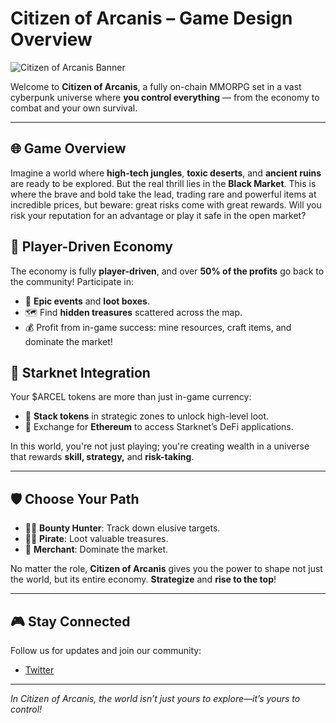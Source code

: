 # Citizen of Arcanis – Game Design Overview

![Citizen of Arcanis Banner](https://drive.google.com/uc?export=view&id=1cdj5-PQYFpt1LNz9va0Bdug3B1OhRs0b)

Welcome to **Citizen of Arcanis**, a fully on-chain MMORPG set in a vast cyberpunk universe where **you control everything** — from the economy to combat and your own survival.

---

## 🌐 **Game Overview**
Imagine a world where **high-tech jungles**, **toxic deserts**, and **ancient ruins** are ready to be explored. But the real thrill lies in the **Black Market**. This is where the brave and bold take the lead, trading rare and powerful items at incredible prices, but beware: great risks come with great rewards. Will you risk your reputation for an advantage or play it safe in the open market?

## 💸 **Player-Driven Economy**
The economy is fully **player-driven**, and over **50% of the profits** go back to the community! Participate in:
- 🎉 **Epic events** and **loot boxes**.
- 🗺️ Find **hidden treasures** scattered across the map.
- 💰 Profit from in-game success: mine resources, craft items, and dominate the market!

## 🚀 **Starknet Integration**
Your $ARCEL tokens are more than just in-game currency:
- 💎 **Stack tokens** in strategic zones to unlock high-level loot.
- 💱 Exchange for **Ethereum** to access Starknet’s DeFi applications.
  
In this world, you're not just playing; you're creating wealth in a universe that rewards **skill, strategy,** and **risk-taking**.

---

## 🛡️ **Choose Your Path**
- 🕵️‍♂️ **Bounty Hunter**: Track down elusive targets.
- 🏴‍☠️ **Pirate**: Loot valuable treasures.
- 🛒 **Merchant**: Dominate the market.

No matter the role, **Citizen of Arcanis** gives you the power to shape not just the world, but its entire economy. **Strategize** and **rise to the top**!

---

## 🎮 **Stay Connected**
Follow us for updates and join our community:
- [Twitter](https://twitter.com/LabsSunset_)

---

*In Citizen of Arcanis, the world isn’t just yours to explore—it’s yours to control!*
